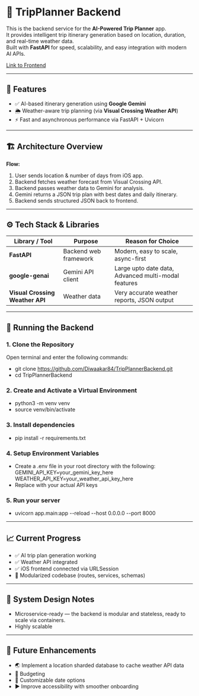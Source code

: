 # 🧭 TripPlanner Backend

This is the backend service for the **AI-Powered Trip Planner** app.  
It provides intelligent trip itinerary generation based on location, duration, and real-time weather data.  
Built with **FastAPI** for speed, scalability, and easy integration with modern AI APIs.

[Link to Frontend](https://github.com/Diwaakar84/TripPlannerFrontend)

---

## 🧩 Features

- ✅ AI-based itinerary generation using **Google Gemini**
- 🌦️ Weather-aware trip planning (via **Visual Crossing Weather API**)
- ⚡ Fast and asynchronous performance via FastAPI + Uvicorn

---

## 🏗️ Architecture Overview

**Flow:**
1. User sends location & number of days from iOS app.
2. Backend fetches weather forecast from Visual Crossing API.
3. Backend passes weather data to Gemini for analysis.
4. Gemini returns a JSON trip plan with best dates and daily itinerary.
5. Backend sends structured JSON back to frontend.


---

## ⚙️ Tech Stack & Libraries

| Library / Tool | Purpose | Reason for Choice |
|-----------------|----------|-------------------|
| **FastAPI** | Backend web framework | Modern, easy to scale, async-first |
| **google-genai** | Gemini API client | Large upto date data, Advanced multi-modal features |
| **Visual Crossing Weather API** | Weather data | Very accurate weather reports, JSON output |

---

## 🚀 Running the Backend

### 1. Clone the Repository
Open terminal and enter the following commands:
- git clone https://github.com/Diwaakar84/TripPlannerBackend.git
- cd TripPlannerBackend

### 2. Create and Activate a Virtual Environment
- python3 -m venv venv
- source venv/bin/activate

### 3. Install dependencies
- pip install -r requirements.txt

### 4. Setup Environment Variables
- Create a .env file in your root directory with the following:
GEMINI_API_KEY=your_gemini_key_here
WEATHER_API_KEY=your_weather_api_key_here
- Replace with your actual API keys

### 5. Run your server
- uvicorn app.main:app --reload --host 0.0.0.0 --port 8000

---

## 📈 Current Progress
- ✅ AI trip plan generation working
- ✅ Weather API integrated
- ✅ iOS frontend connected via URLSession
- 🧩 Modularized codebase (routes, services, schemas)

---

## 🧠 System Design Notes
- Microservice-ready — the backend is modular and stateless, ready to scale via containers.
- Highly scalable

---

## 🔮 Future Enhancements
- 🌏 Implement a location sharded database to cache weather API data
- 💸 Budgeting
- 📅 Customizable date options
- ▶️ Improve accessibility with smoother onboarding
  
